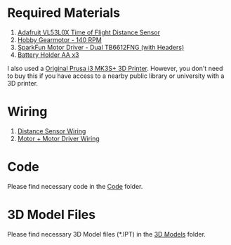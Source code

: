# Required Materials

1. [Adafruit VL53L0X Time of Flight Distance Sensor](https://www.adafruit.com/product/3317)
2. [Hobby Gearmotor - 140 RPM](https://www.sparkfun.com/products/21245)
3. [SparkFun Motor Driver - Dual TB6612FNG (with Headers)](https://www.sparkfun.com/products/14450)
4. [Battery Holder AA x3](https://secure.sayal.com/STORE4/prodetails.php?SKU=251505)

I also used a [Original Prusa i3 MK3S+ 3D Printer](https://www.prusa3d.com/product/original-prusa-i3-mk3s-3d-printer-kit/). However, you don't need to buy this if you have access to a nearby public library or university with a 3D printer.

# Wiring

1. [Distance Sensor Wiring](https://github.com/Skilledgamer101/Projects/files/11860400/Distance.Sensor.Wiring.pdf)
2. [Motor + Motor Driver Wiring](https://www.youtube.com/watch?v=3LBiyBTnt7g&ab_channel=Maker%27sDigest)

# Code

Please find necessary code in the [Code](https://github.com/Skilledgamer101/Projects/tree/eda5c85c7739ee2cfd5552e7436c3e5ae78f68ef/Automatic%20Desk%20Fan/Code) folder.

# 3D Model Files

Please find necessary 3D Model files (*.IPT) in the [3D Models](https://github.com/Skilledgamer101/Projects/tree/a338ef0adef88d95d98a4e754e62312acccbad33/Automatic%20Desk%20Fan/3D%20Models) folder.
